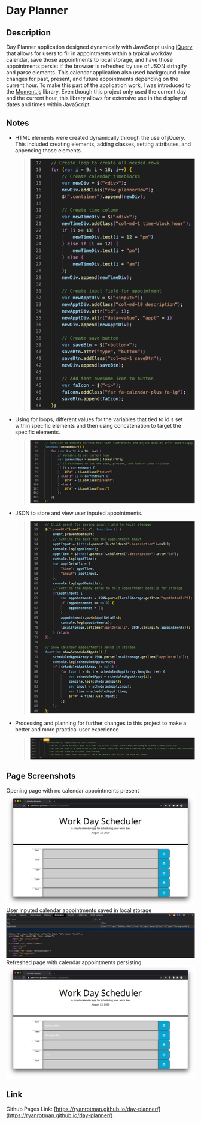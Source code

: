 # Day Planner

## Description
<!-- This repository holds the fifth homework assignment for [The Coding Boot Camp](https://techbootcamps.utexas.edu/coding/) through the University of Texas at Austin's Center for Professional Education. -->

Day Planner application designed dynamically with JavaScript using [jQuery](https://jquery.com/) that allows for users to fill in appointments within a typical workday calendar, save those appointments to local storage, and have those appointments persist if the browser is refreshed by use of JSON stringify and parse elements. This calendar application also used background color changes for past, present, and future appointments depending on the current hour. To make this part of the application work, I was introduced to the [Moment.js](https://momentjs.com/) library. Even though this project only used the current day and the current hour, this library allows for extensive use in the display of dates and times within JavaScript.

## Notes
* HTML elements were created dynamically through the use of jQuery. This included creating elements, adding classes, setting attributes, and appending those elements.
    > ![ReadMe_ScreenShot_Dynamic](./Assets/Images/ReadMe_ScreenShot_Dynamic.png)

* Using for loops, different values for the variables that tied to id's set within specific elements and then using concatenation to target the specific elements.
    > ![ReadMe_ScreenShot_LoopsConcatenation](./Assets/Images/ReadMe_ScreenShot_LoopsConcatenation.png)

* JSON to store and view user inputed appointments.
    > ![ReadMe_ScreenShot_JSON](./Assets/Images/ReadMe_ScreenShot_JSON.png)

* Processing and planning for further changes to this project to make a better and more practical user experience
    > ![ReadMe_ScreenShot_Notes](./Assets/Images/ReadMe_ScreenShot_Notes.png)

## Page Screenshots
Opening page with no calendar appointments present
![ReadMe_ScreenShot_NoAppts](./Assets/Images/ReadMe_ScreenShot_NoAppts.png)
User inputed calendar appointments saved in local storage
![ReadMe_ScreenShot_ApptsStored](./Assets/Images/ReadMe_ScreenShot_ApptsStored.png)
Refreshed page with calendar appointments persisting
![ReadMe_ScreenShot_ApptsPersist](./Assets/Images/ReadMe_ScreenShot_ApptsPersist.png)
## Link
Github Pages Link: [https://ryanrotman.github.io/day-planner/](https://ryanrotman.github.io/day-planner/)